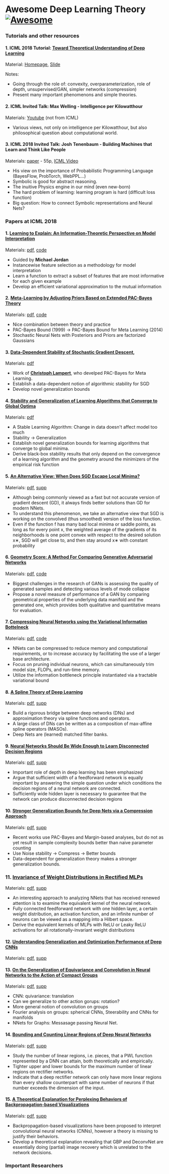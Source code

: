 # Awesome Deep Learning Theory [![Awesome](https://cdn.rawgit.com/sindresorhus/awesome/d7305f38d29fed78fa85652e3a63e154dd8e8829/media/badge.svg)](https://github.com/sindresorhus/awesome)

### Tutorials and other resources

#### 1. ICML 2018 Tutorial: [Toward Theoretical Understanding of Deep Learning](https://icml.cc/Conferences/2018/Schedule?showEvent=1864)

Material: [Homepage](http://unsupervised.cs.princeton.edu/deeplearningtutorial.html), [Slide](ICML%20materials/deepsurveyICML18final.pptx)

Notes:
  - Going through the role of: convexity, overparameterization, role of depth, unsupervised/GAN, simpler networks (compression)
  - Present many important phenomenons and simple theories.

#### 2. ICML Invited Talk: Max Welling - Intelligence per Kilowatthour
  Materials: [Youtube](https://www.youtube.com/watch?v=avtVbH2rdg0) (not from ICML)
  - Various views, not only on intelligence per Kilowatthour, but also philosophical question about computational world.
  
#### 3. ICML 2018 Invited Talk: Josh Tenenbaum - Building Machines that Learn and Think Like People
  Materials: [paper](https://arxiv.org/pdf/1604.00289.pdf) - 55p, [ICML Video](https://www.youtube.com/watch?v=RB78vRUO6X8)
  - His view on the importance of Probabilistic Programming Language (BayesFlow, ProbTorch, WebPPL...)
  - Symbolic is good for abstract reasoning.
  - The inuitive Physics engine in our mind (even new-born)
  - The hard problem of learning: learning program is hard (difficult loss function)
  - Big question: How to connect Symbolic representations and Neural Nets?


### Papers at ICML 2018

 #### 1. [Learning to Explain: An Information-Theoretic Perspective on Model Interpretation](http://proceedings.mlr.press/v80/chen18j.html)
  Materials: [pdf](http://proceedings.mlr.press/v80/chen18j/chen18j.pdf), [code](https://github.com/Jianbo-Lab/L2X)
 - Guided by **Michael Jordan**
 - Instancewise feature selection as a methodology for model interpretation
 - Learn a function to extract a subset of features that are most informative for each given example
 - Develop an efficient variational approximation to the mutual information
 #### 2. [Meta-Learning by Adjusting Priors Based on Extended PAC-Bayes Theory](http://proceedings.mlr.press/v80/amit18a.html)
  Materials: [pdf](http://proceedings.mlr.press/v80/amit18a/amit18a-supp.pdf), [code](https://github.com/ron-amit/meta-learning-adjusting-priors)
 - Nice combination between theory and practice
 - PAC-Bayes Bound (1999) -> PAC-Bayes Bound for Meta Learning (2014)
 - Stochastic Neural Nets with Posteriors and Priors are factorized Gaussians
   
 #### 3. [Data-Dependent Stability of Stochastic Gradient Descent](http://proceedings.mlr.press/v80/kuzborskij18a.html), 
  Materials: [pdf](http://proceedings.mlr.press/v80/kuzborskij18a/kuzborskij18a.pdf)
 - Work of **[Christoph Lampert](https://scholar.google.com/citations?user=iCf3SwgAAAAJ&hl=en)**, who develped PAC-Bayes for Meta Learning.
 - Establish a data-dependent notion of algorithmic stability for SGD
 - Develop novel generalization bounds
   
 #### 4. [Stability and Generalization of Learning Algorithms that Converge to Global Optima](http://proceedings.mlr.press/v80/charles18a.html)
 Materials: [pdf](http://proceedings.mlr.press/v80/charles18a/charles18a.pdf)
 - A Stable Learning Algorithm: Change in data doesn't affect model too much
 - Stability -> Generalization
 - Establish novel generalization bounds for learning algorithms that converge to global minima.
 - Derive black-box stability results that only depend on the convergence of a learning algorithm and the geometry around the minimizers of the empirical risk function
   
 #### 5. [An Alternative View: When Does SGD Escape Local Minima?](http://proceedings.mlr.press/v80/kleinberg18a.html)
 Materials: [pdf](http://proceedings.mlr.press/v80/kleinberg18a/kleinberg18a.pdf), [supp](http://proceedings.mlr.press/v80/kleinberg18a/kleinberg18a-supp.pdf)
 - Although being commonly viewed as a fast but not accurate version of gradient descent (GD), it always finds better solutions than GD for modern NNets. 
 - To understand this phenomenon, we take an alternative view that SGD is working on the convolved (thus smoothed) version of the loss function.
 - Even if the function f has many bad local minima or saddle points, as long as for every point x, the weighted average of the gradients of its neighborhoods is one point convex with respect to the desired solution x∗, SGD will get close to, and then stay around x∗ with constant probability
   
 #### 6. [Geometry Score: A Method For Comparing Generative Adversarial Networks](http://proceedings.mlr.press/v80/khrulkov18a.html)
   Materials: [pdf](http://proceedings.mlr.press/v80/khrulkov18a/khrulkov18a.pdf), [code](https://github.com/KhrulkovV/geometry-score)
 - Biggest challenges in the research of GANs is assessing the quality of generated samples and detecting various levels of mode collapse
 - Propose a novel measure of performance of a GAN by comparing geometrical properties of the underlying data manifold and the generated one, which provides both qualitative and quantitative means for evaluation.
   
 #### 7. [Compressing Neural Networks using the Variational Information Bottelneck](http://proceedings.mlr.press/v80/dai18d.html)
   Materials: [pdf](http://proceedings.mlr.press/v80/dai18d/dai18d.pdf), [code](https://github.com/zhuchen03/VIBNet)
   - NNets can be compressed to reduce memory and computational requirements, or to increase accuracy by facilitating the use of a larger base architecture.
   - Focus on pruning individual neurons, which can simultaneously trim model size, FLOPs, and run-time memory. 
   - Utilize the information bottleneck principle instantiated via a tractable variational bound
 #### 8. [A Spline Theory of Deep Learning](http://proceedings.mlr.press/v80/balestriero18b.html)
   Materials: [pdf](http://proceedings.mlr.press/v80/balestriero18b/balestriero18b.pdf), [supp](http://proceedings.mlr.press/v80/balestriero18b/balestriero18b-supp.pdf)
   - Build a rigorous bridge between deep networks (DNs) and approximation theory via spline functions and operators.
   - A large class of DNs can be written as a composition of max-affine spline operators (MASOs).
   - Deep Nets are (learned) matched filter banks.
 #### 9. [Neural Networks Should Be Wide Enough to Learn Disconnected Decision Regions](http://proceedings.mlr.press/v80/nguyen18b.html)
   Materials: [pdf](http://proceedings.mlr.press/v80/nguyen18b/nguyen18b.pdf), [supp](http://proceedings.mlr.press/v80/nguyen18b/nguyen18b-supp.pdf)
   - Important role of depth in deep learning has been emphasized
   - Argue that sufficient width of a feedforward network is equally important by answering the simple question under which conditions the decision regions of a neural network are connected.
   - Sufficiently wide hidden layer is necessary to guarantee that the network can produce disconnected decision regions

 #### 10. [Stronger Generalization Bounds for Deep Nets via a Compression Approach](http://proceedings.mlr.press/v80/arora18b.html)
   Materials: [pdf](http://proceedings.mlr.press/v80/arora18b/arora18b.pdf), [supp](http://proceedings.mlr.press/v80/arora18b/arora18b-supp.pdf)
   - Recent works use PAC-Bayes and Margin-based analyses, but do not as yet result in sample complexity bounds better than naive parameter counting
   - Use Noise stability -> Compress -> Better bounds
   - Data-dependent for generalization theory makes a stronger generalization bounds.

### 11. [Invariance of Weight Distributions in Rectified MLPs](http://proceedings.mlr.press/v80/tsuchida18a.html)
  Materials: [pdf](http://proceedings.mlr.press/v80/tsuchida18a/tsuchida18a.pdf), [supp](http://proceedings.mlr.press/v80/tsuchida18a/tsuchida18a-supp.pdf)
  - An interesting approach to analyzing NNets that has received renewed attention is to examine the equivalent kernel of the neural network.
  - Fully connected feedforward network with one hidden layer, a certain weight distribution, an activation function, and an infinite number of neurons can be viewed as a mapping into a Hilbert space.
  - Derive the equivalent kernels of MLPs with ReLU or Leaky ReLU activations for all rotationally-invariant weight distributions

#### 12. [Understanding Generalization and Optimization Performance of Deep CNNs](http://proceedings.mlr.press/v80/zhou18a.html)
  Materials: [pdf](http://proceedings.mlr.press/v80/zhou18a/zhou18a.pdf), [supp](http://proceedings.mlr.press/v80/zhou18a/zhou18a-supp.pdf)

 #### 13. [On the Generalization of Equivariance and Convolution in Neural Networks to the Action of Compact Groups](http://proceedings.mlr.press/v80/kondor18a.html)
  Materials: [pdf](http://proceedings.mlr.press/v80/kondor18a/kondor18a.pdf), [supp](http://proceedings.mlr.press/v80/kondor18a/kondor18a-supp.pdf)
  - CNN: quivariance: translation
  - Can we generalize to other action gorups: rotation?
  - More general notion of convolution on groups
  - Fourier analysis on groups: spherical CNNs, Steerability and CNNs for manifolds
  - NNets for Graphs: Messasage passing Neural Net.

 #### 14. [Bounding and Counting Linear Regions of Deep Neural Networks](http://proceedings.mlr.press/v80/serra18b.html)
  Materials: [pdf](http://proceedings.mlr.press/v80/serra18b/serra18b.pdf), [supp](http://proceedings.mlr.press/v80/serra18b/serra18b-supp.pdf)
  - Study the number of linear regions, i.e. pieces, that a PWL function represented by a DNN can attain, both theoretically and empirically.
  - Tighter upper and lower bounds for the maximum number of linear regions on rectifier networks.
  - Indicate that a deep rectifier network can only have more linear regions than every shallow counterpart with same number of neurons if that number exceeds the dimension of the input.
 #### 15. [A Theoretical Explanation for Perplexing Behaviors of Backpropagation-based Visualizations](http://proceedings.mlr.press/v80/nie18a.html)
  Materials: [pdf](http://proceedings.mlr.press/v80/nie18a/nie18a.pdf), [supp](http://proceedings.mlr.press/v80/nie18a/nie18a-supp.pdf)
  - Backpropagation-based visualizations have been proposed to interpret convolutional neural networks (CNNs), however a theory is missing to justify their behaviors.
  - Develop a theoretical explanation revealing that GBP and DeconvNet are essentially doing (partial) image recovery which is unrelated to the network decisions.

### Important Researchers
